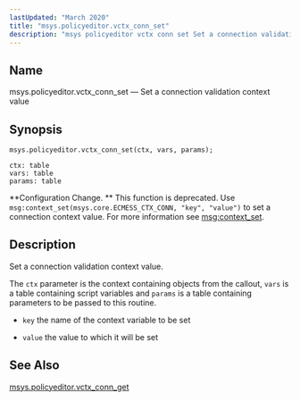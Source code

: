 ```yaml
---
lastUpdated: "March 2020"
title: "msys.policyeditor.vctx_conn_set"
description: "msys policyeditor vctx conn set Set a connection validation context value msys policyeditor vctx conn set ctx vars params Configuration Change This function is deprecated Use msg context set msys core ECMESS CTX CONN key value to set a connection context value For more information see msg context set Set..."
---
```


<a name="lua.ref.msys.policyeditor.vctx_conn_set"></a> 
## Name

msys.policyeditor.vctx_conn_set — Set a connection validation context value

<a name="idp25132784"></a> 
## Synopsis

`msys.policyeditor.vctx_conn_set(ctx, vars, params);`

```
ctx: table
vars: table
params: table
```

**Configuration Change. ** This function is deprecated. Use `msg:context_set(msys.core.ECMESS_CTX_CONN, "key", "value")` to set a connection context value. For more information see [msg:context_set](/momentum/3/3-reference/3-reference-lua-ref-msg-context-set).

<a name="idp25138144"></a> 
## Description

Set a connection validation context value.

The `ctx` parameter is the context containing objects from the callout, `vars` is a table containing script variables and `params` is a table containing parameters to be passed to this routine.

*   `key` the name of the context variable to be set

*   `value` the value to which it will be set

<a name="idp25144512"></a> 
## See Also

[msys.policyeditor.vctx_conn_get](/momentum/3/3-reference/lua-ref-msys-policyeditor-vctx-conn-get)